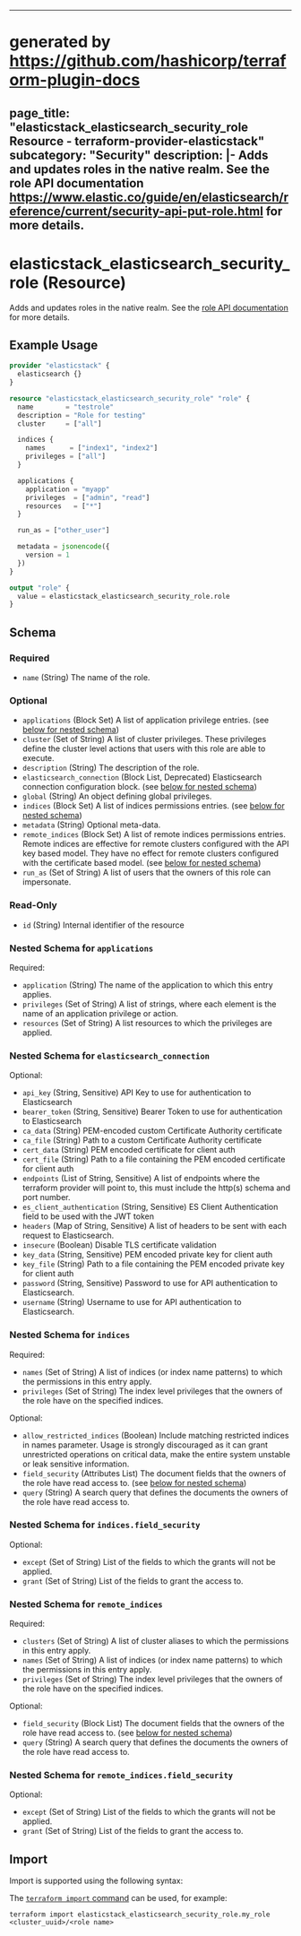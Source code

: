 
---
# generated by https://github.com/hashicorp/terraform-plugin-docs
page_title: "elasticstack_elasticsearch_security_role Resource - terraform-provider-elasticstack"
subcategory: "Security"
description: |-
  Adds and updates roles in the native realm. See the role API documentation https://www.elastic.co/guide/en/elasticsearch/reference/current/security-api-put-role.html for more details.
---

# elasticstack_elasticsearch_security_role (Resource)

Adds and updates roles in the native realm. See the [role API documentation](https://www.elastic.co/guide/en/elasticsearch/reference/current/security-api-put-role.html) for more details.

## Example Usage

```terraform
provider "elasticstack" {
  elasticsearch {}
}

resource "elasticstack_elasticsearch_security_role" "role" {
  name        = "testrole"
  description = "Role for testing"
  cluster     = ["all"]

  indices {
    names      = ["index1", "index2"]
    privileges = ["all"]
  }

  applications {
    application = "myapp"
    privileges  = ["admin", "read"]
    resources   = ["*"]
  }

  run_as = ["other_user"]

  metadata = jsonencode({
    version = 1
  })
}

output "role" {
  value = elasticstack_elasticsearch_security_role.role
}
```

<!-- schema generated by tfplugindocs -->
## Schema

### Required

- `name` (String) The name of the role.

### Optional

- `applications` (Block Set) A list of application privilege entries. (see [below for nested schema](#nestedblock--applications))
- `cluster` (Set of String) A list of cluster privileges. These privileges define the cluster level actions that users with this role are able to execute.
- `description` (String) The description of the role.
- `elasticsearch_connection` (Block List, Deprecated) Elasticsearch connection configuration block. (see [below for nested schema](#nestedblock--elasticsearch_connection))
- `global` (String) An object defining global privileges.
- `indices` (Block Set) A list of indices permissions entries. (see [below for nested schema](#nestedblock--indices))
- `metadata` (String) Optional meta-data.
- `remote_indices` (Block Set) A list of remote indices permissions entries. Remote indices are effective for remote clusters configured with the API key based model. They have no effect for remote clusters configured with the certificate based model. (see [below for nested schema](#nestedblock--remote_indices))
- `run_as` (Set of String) A list of users that the owners of this role can impersonate.

### Read-Only

- `id` (String) Internal identifier of the resource

<a id="nestedblock--applications"></a>
### Nested Schema for `applications`

Required:

- `application` (String) The name of the application to which this entry applies.
- `privileges` (Set of String) A list of strings, where each element is the name of an application privilege or action.
- `resources` (Set of String) A list resources to which the privileges are applied.


<a id="nestedblock--elasticsearch_connection"></a>
### Nested Schema for `elasticsearch_connection`

Optional:

- `api_key` (String, Sensitive) API Key to use for authentication to Elasticsearch
- `bearer_token` (String, Sensitive) Bearer Token to use for authentication to Elasticsearch
- `ca_data` (String) PEM-encoded custom Certificate Authority certificate
- `ca_file` (String) Path to a custom Certificate Authority certificate
- `cert_data` (String) PEM encoded certificate for client auth
- `cert_file` (String) Path to a file containing the PEM encoded certificate for client auth
- `endpoints` (List of String, Sensitive) A list of endpoints where the terraform provider will point to, this must include the http(s) schema and port number.
- `es_client_authentication` (String, Sensitive) ES Client Authentication field to be used with the JWT token
- `headers` (Map of String, Sensitive) A list of headers to be sent with each request to Elasticsearch.
- `insecure` (Boolean) Disable TLS certificate validation
- `key_data` (String, Sensitive) PEM encoded private key for client auth
- `key_file` (String) Path to a file containing the PEM encoded private key for client auth
- `password` (String, Sensitive) Password to use for API authentication to Elasticsearch.
- `username` (String) Username to use for API authentication to Elasticsearch.


<a id="nestedblock--indices"></a>
### Nested Schema for `indices`

Required:

- `names` (Set of String) A list of indices (or index name patterns) to which the permissions in this entry apply.
- `privileges` (Set of String) The index level privileges that the owners of the role have on the specified indices.

Optional:

- `allow_restricted_indices` (Boolean) Include matching restricted indices in names parameter. Usage is strongly discouraged as it can grant unrestricted operations on critical data, make the entire system unstable or leak sensitive information.
- `field_security` (Attributes List) The document fields that the owners of the role have read access to. (see [below for nested schema](#nestedatt--indices--field_security))
- `query` (String) A search query that defines the documents the owners of the role have read access to.

<a id="nestedatt--indices--field_security"></a>
### Nested Schema for `indices.field_security`

Optional:

- `except` (Set of String) List of the fields to which the grants will not be applied.
- `grant` (Set of String) List of the fields to grant the access to.



<a id="nestedblock--remote_indices"></a>
### Nested Schema for `remote_indices`

Required:

- `clusters` (Set of String) A list of cluster aliases to which the permissions in this entry apply.
- `names` (Set of String) A list of indices (or index name patterns) to which the permissions in this entry apply.
- `privileges` (Set of String) The index level privileges that the owners of the role have on the specified indices.

Optional:

- `field_security` (Block List) The document fields that the owners of the role have read access to. (see [below for nested schema](#nestedblock--remote_indices--field_security))
- `query` (String) A search query that defines the documents the owners of the role have read access to.

<a id="nestedblock--remote_indices--field_security"></a>
### Nested Schema for `remote_indices.field_security`

Optional:

- `except` (Set of String) List of the fields to which the grants will not be applied.
- `grant` (Set of String) List of the fields to grant the access to.

## Import

Import is supported using the following syntax:

The [`terraform import` command](https://developer.hashicorp.com/terraform/cli/commands/import) can be used, for example:

```shell
terraform import elasticstack_elasticsearch_security_role.my_role <cluster_uuid>/<role name>
```
